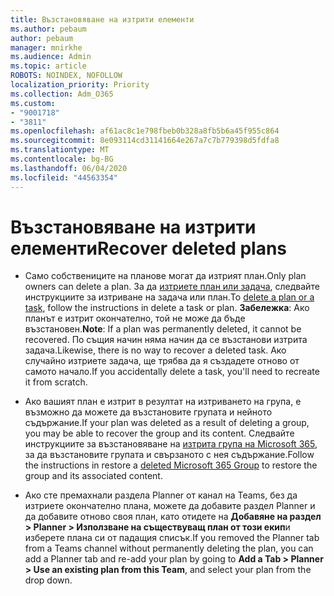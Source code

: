 ```yaml
---
title: Възстановяване на изтрити елементи
ms.author: pebaum
author: pebaum
manager: mnirkhe
ms.audience: Admin
ms.topic: article
ROBOTS: NOINDEX, NOFOLLOW
localization_priority: Priority
ms.collection: Adm_O365
ms.custom:
- "9001718"
- "3811"
ms.openlocfilehash: af61ac8c1e798fbeb0b328a8fb5b6a45f955c864
ms.sourcegitcommit: 8e093114cd31141664e267a7c7b779398d5fdfa8
ms.translationtype: MT
ms.contentlocale: bg-BG
ms.lasthandoff: 06/04/2020
ms.locfileid: "44563354"
---
```

# <a name="recover-deleted-plans"></a><span data-ttu-id="f2dd8-102">Възстановяване на изтрити елементи</span><span class="sxs-lookup"><span data-stu-id="f2dd8-102">Recover deleted plans</span></span>

- <span data-ttu-id="f2dd8-103">Само собствениците на планове могат да изтрият план.</span><span class="sxs-lookup"><span data-stu-id="f2dd8-103">Only plan owners can delete a plan.</span></span> <span data-ttu-id="f2dd8-104">За да [изтриете план или задача](https://support.microsoft.com/office/39e10e78-13f0-446d-94cd-9e562648497a.), следвайте инструкциите за изтриване на задача или план.</span><span class="sxs-lookup"><span data-stu-id="f2dd8-104">To [delete a plan or a task](https://support.microsoft.com/office/39e10e78-13f0-446d-94cd-9e562648497a.), follow the instructions in delete a task or plan.</span></span>  <span data-ttu-id="f2dd8-105">**Забележка**: Ако планът е изтрит окончателно, той не може да бъде възстановен.</span><span class="sxs-lookup"><span data-stu-id="f2dd8-105">**Note**: If a plan was permanently deleted, it cannot be recovered.</span></span> <span data-ttu-id="f2dd8-106">По същия начин няма начин да се възстанови изтрита задача.</span><span class="sxs-lookup"><span data-stu-id="f2dd8-106">Likewise, there is no way to recover a deleted task.</span></span> <span data-ttu-id="f2dd8-107">Ако случайно изтриете задача, ще трябва да я създадете отново от самото начало.</span><span class="sxs-lookup"><span data-stu-id="f2dd8-107">If you accidentally delete a task, you'll need to recreate it from scratch.</span></span>

- <span data-ttu-id="f2dd8-108">Ако вашият план е изтрит в резултат на изтриването на група, е възможно да можете да възстановите групата и нейното съдържание.</span><span class="sxs-lookup"><span data-stu-id="f2dd8-108">If your plan was deleted as a result of deleting a group, you may be able to recover the group and its content.</span></span> <span data-ttu-id="f2dd8-109">Следвайте инструкциите за възстановяване на [изтрита група на Microsoft 365](https://docs.microsoft.com/microsoft-365/admin/create-groups/restore-deleted-group?view=o365-worldwide), за да възстановите групата и свързаното с нея съдържание.</span><span class="sxs-lookup"><span data-stu-id="f2dd8-109">Follow the instructions in restore a [deleted Microsoft 365 Group](https://docs.microsoft.com/microsoft-365/admin/create-groups/restore-deleted-group?view=o365-worldwide) to restore the group and its associated content.</span></span>

- <span data-ttu-id="f2dd8-110">Ако сте премахнали раздела Planner от канал на Teams, без да изтриете окончателно плана, можете да добавите раздел Planner и да добавите отново своя план, като отидете на **Добавяне на раздел > Planner > Използване на съществуващ план от този екип**и изберете плана си от падащия списък.</span><span class="sxs-lookup"><span data-stu-id="f2dd8-110">If you removed the Planner tab from a Teams channel without permanently deleting the plan, you can add a Planner tab and re-add your plan by going to **Add a Tab > Planner > Use an existing plan from this Team**, and select your plan from the drop down.</span></span>
